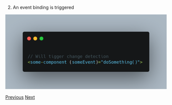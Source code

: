2) An event binding is triggered

![Change Detection - event binding triggered](../src/assets/cd2.png)

[Previous](./6.md) [Next](./8.md)